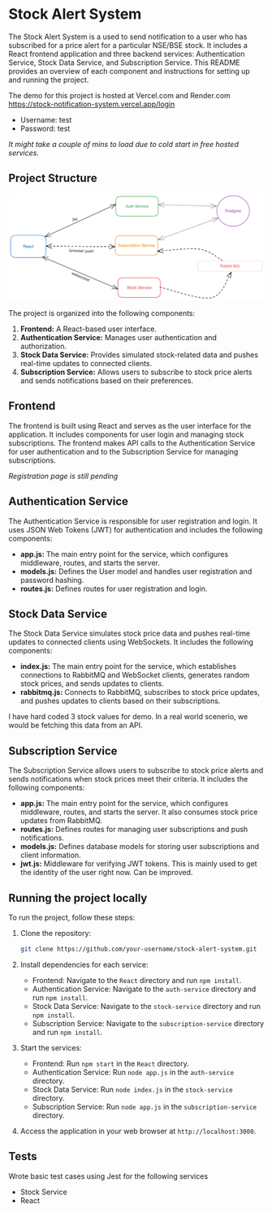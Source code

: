# Stock Alert System

The Stock Alert System is a used to send notification to a user who has subscribed for a price alert for a particular NSE/BSE stock. It includes a React frontend application and three backend services: Authentication Service, Stock Data Service, and Subscription Service. This README provides an overview of each component and instructions for setting up and running the project.

The demo for this project is hosted at Vercel.com and Render.com https://stock-notification-system.vercel.app/login

- Username: test
- Password: test

_It might take a couple of mins to load due to cold start in free hosted services._

## Project Structure

![architecture.png](./architecture.png)

The project is organized into the following components:

1. **Frontend:** A React-based user interface.
2. **Authentication Service:** Manages user authentication and authorization.
3. **Stock Data Service:** Provides simulated stock-related data and pushes real-time updates to connected clients.
4. **Subscription Service:** Allows users to subscribe to stock price alerts and sends notifications based on their preferences.

## Frontend

The frontend is built using React and serves as the user interface for the application. It includes components for user login and managing stock subscriptions. The frontend makes API calls to the Authentication Service for user authentication and to the Subscription Service for managing subscriptions.

_Registration page is still pending_

## Authentication Service

The Authentication Service is responsible for user registration and login. It uses JSON Web Tokens (JWT) for authentication and includes the following components:

- **app.js:** The main entry point for the service, which configures middleware, routes, and starts the server.
- **models.js:** Defines the User model and handles user registration and password hashing.
- **routes.js:** Defines routes for user registration and login.

## Stock Data Service

The Stock Data Service simulates stock price data and pushes real-time updates to connected clients using WebSockets. It includes the following components:

- **index.js:** The main entry point for the service, which establishes connections to RabbitMQ and WebSocket clients, generates random stock prices, and sends updates to clients.
- **rabbitmq.js:** Connects to RabbitMQ, subscribes to stock price updates, and pushes updates to clients based on their subscriptions.

I have hard coded 3 stock values for demo. In a real world scenerio, we would be fetching this data from an API.

## Subscription Service

The Subscription Service allows users to subscribe to stock price alerts and sends notifications when stock prices meet their criteria. It includes the following components:

- **app.js:** The main entry point for the service, which configures middleware, routes, and starts the server. It also consumes stock price updates from RabbitMQ.
- **routes.js:** Defines routes for managing user subscriptions and push notifications.
- **models.js:** Defines database models for storing user subscriptions and client information.
- **jwt.js:** Middleware for verifying JWT tokens. This is mainly used to get the identity of the user right now. Can be improved.

## Running the project locally

To run the project, follow these steps:

1. Clone the repository:

   ```bash
   git clone https://github.com/your-username/stock-alert-system.git
   ```

2. Install dependencies for each service:

   - Frontend: Navigate to the `React` directory and run `npm install`.
   - Authentication Service: Navigate to the `auth-service` directory and run `npm install`.
   - Stock Data Service: Navigate to the `stock-service` directory and run `npm install`.
   - Subscription Service: Navigate to the `subscription-service` directory and run `npm install`.

3. Start the services:

   - Frontend: Run `npm start` in the `React` directory.
   - Authentication Service: Run `node app.js` in the `auth-service` directory.
   - Stock Data Service: Run `node index.js` in the `stock-service` directory.
   - Subscription Service: Run `node app.js` in the `subscription-service` directory.

4. Access the application in your web browser at `http://localhost:3000`.

## Tests

Wrote basic test cases using Jest for the following services

- Stock Service
- React
